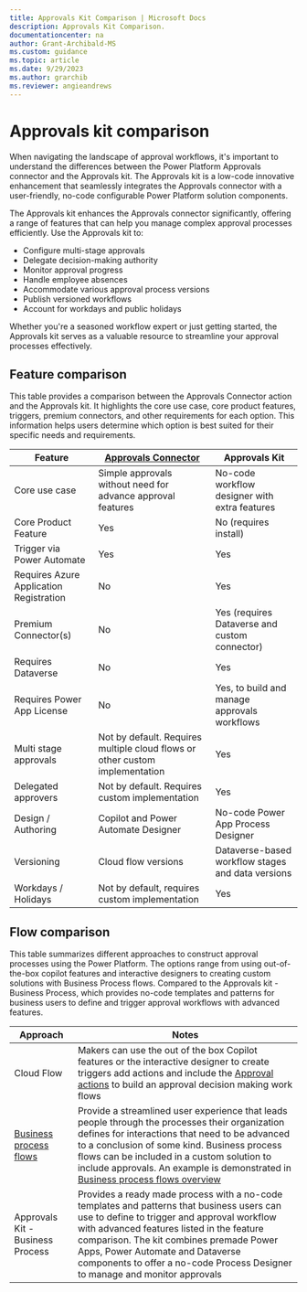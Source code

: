 ```yaml
---
title: Approvals Kit Comparison | Microsoft Docs
description: Approvals Kit Comparison.
documentationcenter: na
author: Grant-Archibald-MS
ms.custom: guidance
ms.topic: article
ms.date: 9/29/2023
ms.author: grarchib
ms.reviewer: angieandrews
---
```


# Approvals kit comparison

When navigating the landscape of approval workflows, it's important to understand the differences between the Power Platform Approvals connector and the Approvals kit. The Approvals kit is a low-code innovative enhancement that seamlessly integrates the Approvals connector with a user-friendly, no-code configurable Power Platform solution components.

The Approvals kit enhances the Approvals connector significantly, offering a range of features that can help you manage complex approval processes efficiently. Use the Approvals kit to:

- Configure multi-stage approvals
- Delegate decision-making authority
- Monitor approval progress
- Handle employee absences
- Accommodate various approval process versions
- Publish versioned workflows
- Account for workdays and public holidays

Whether you're a seasoned workflow expert or just getting started, the Approvals kit serves as a valuable resource to streamline your approval processes effectively.

## Feature comparison

This table provides a comparison between the Approvals Connector action and the Approvals kit. It highlights the core use case, core product features, triggers, premium connectors, and other requirements for each option. This information helps users determine which option is best suited for their specific needs and requirements.

|Feature |[Approvals Connector](/connectors/approvals/)|Approvals Kit|
|--------------------|-------------------|-------------|
|Core use case       |Simple approvals without need for advance approval features|No-code workflow designer with extra features|
|Core Product Feature|Yes                |No (requires install)|
|Trigger via Power Automate|Yes          |Yes|
|Requires Azure Application Registration|No|Yes|
|Premium Connector(s)   |No                 |Yes (requires Dataverse and custom connector)|
|Requires Dataverse  |No                 |Yes|
|Requires Power App License|No           |Yes, to build and manage approvals workflows|
|Multi stage approvals|Not by default. Requires multiple cloud flows or other custom implementation|Yes|
|Delegated approvers  |Not by default. Requires custom implementation|Yes|
|Design / Authoring   |Copilot and Power Automate Designer|No-code Power App Process Designer|
|Versioning           |Cloud flow versions|Dataverse-based workflow stages and data versions|
|Workdays / Holidays  |Not by default, requires custom implementation|Yes|

## Flow comparison

This table summarizes different approaches to construct approval processes using the Power Platform. The options range from using out-of-the-box copilot features and interactive designers to creating custom solutions with Business Process flows. Compared to the Approvals kit - Business Process, which provides no-code templates and patterns for business users to define and trigger approval workflows with advanced features.

|Approach|Notes|
|--------|-----|
|Cloud Flow|Makers can use the out of the box Copilot features or the interactive designer to create triggers add actions and include the [Approval actions](/power-automate/get-started-approvals) to build an approval decision making work flows|
|[Business process flows](/power-automate/business-process-flows-overview)|Provide a streamlined user experience that leads people through the processes their organization defines for interactions that need to be advanced to a conclusion of some kind. Business process flows can be included in a custom solution to include approvals. An example is demonstrated in [Business process flows overview](/power-automate/business-process-flows-overview)|
|Approvals Kit - Business Process|Provides a ready made process with a no-code templates and patterns that business users can use to define to trigger and approval workflow with advanced features listed in the feature comparison. The kit combines premade Power Apps, Power Automate and Dataverse components to offer a no-code Process Designer to manage and monitor approvals|
